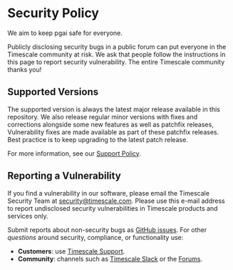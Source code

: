 # Security Policy

We aim to keep pgai safe for everyone. 

Publicly disclosing security bugs in a public forum can put everyone in the Timescale community at risk. 
We ask that people follow the instructions in this page to report security vulnerability.
The entire Timescale community thanks you!

## Supported Versions

The supported version is always the latest major release available in this repository.
We also release regular minor versions with fixes and corrections alongside some new features as well as 
patchfix releases, Vulnerability fixes are made available as part of these patchfix releases. Best 
practice is to keep upgrading to the latest patch release.
 
For more information, see our [Support Policy](https://www.timescale.com/legal/support-policy).


## Reporting a Vulnerability

If you find a vulnerability in our software, please email the Timescale Security Team at 
security@timescale.com. Please use this e-mail address to report undisclosed security vulnerabilities 
in Timescale products and services only. 


Submit reports about non-security bugs as [GitHub issues](https://github.com/timescale/pgai/issues). 
For other _questions_ around security, compliance, or functionality use:

* **Customers**: use [Timescale Support](https://tsdb.co/GitHubTimescaleSupport).
* **Community**: channels such as [Timescale Slack](https://slack.timescale.com/) or the [Forums](https://www.timescale.com/forums).

